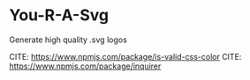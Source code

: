 # You-R-A-Svg
Generate high quality .svg logos



CITE: https://www.npmjs.com/package/is-valid-css-color
CITE: https://www.npmjs.com/package/inquirer 
